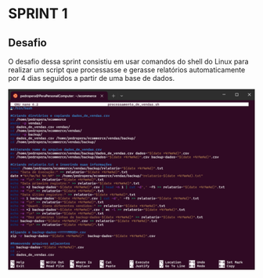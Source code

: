 # SPRINT 1

## Desafio
O desafio dessa sprint consistiu em usar comandos do shell do Linux para realizar um script que processasse e gerasse relatórios automaticamente por 4 dias seguidos a partir de uma base de dados.



[![Criando script "processamento_de_vendas"](./evidencias/script_processamento.png)](./evidencias)
